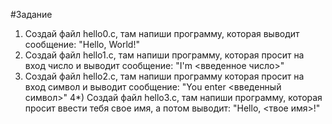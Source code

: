 #Задание

1) Создай файл hello0.c, там напиши программу, которая выводит сообщение: "Hello, World!"
2) Создай файл hello1.c, там напиши программу, которая просит на вход число и выводит сообщение: "I'm <введенное число>"
3) Создай файл hello2.c, там напиши программу которая просит на вход символ и выводит сообщение: "You enter <введенный символ>"
4*) Создай файл hello3.c, там напиши программу, которая просит ввести тебя свое имя, а потом выводит: "Hello, <твое имя>!"

